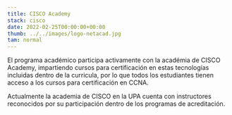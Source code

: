 ```yaml
---
title: CISCO Academy
stack: cisco
date: 2022-02-25T00:00:00+00:00
thumb: ../../images/logo-netacad.jpg
tam: normal
---
```


<div class = "texto-card">
El programa académico participa activamente con la académia de CISCO Academy, impartiendo cursos para certificación en estas tecnologías incluidas dentro de la curricula, por lo que todos los estudiantes tienen acceso a los cursos para certificación en CCNA. 

Actualmente la academia de CISCO en la UPA cuenta con instructores reconocidos por su participación dentro de los programas de acreditación.
</div>

